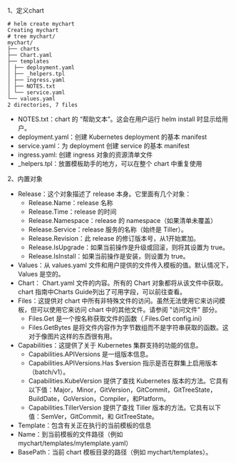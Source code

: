 1、定义chart  
```
# helm create mychart
Creating mychart
# tree mychart/
mychart/
├── charts
├── Chart.yaml
├── templates
│ ├── deployment.yaml
│ ├── _helpers.tpl
│ ├── ingress.yaml
│ ├── NOTES.txt
│ └── service.yaml
└── values.yaml
2 directories, 7 files
```  
- NOTES.txt：chart 的 “帮助⽂本”。这会在⽤户运⾏ helm install 时显示给⽤户。
- deployment.yaml：创建 Kubernetes deployment 的基本 manifest
- service.yaml：为 deployment 创建 service 的基本 manifest
- ingress.yaml: 创建 ingress 对象的资源清单⽂件
- _helpers.tpl：放置模板助⼿的地⽅，可以在整个 chart 中重复使⽤


2、内置对象  
- Release：这个对象描述了 release 本身。它⾥⾯有⼏个对象：
  - Release.Name：release 名称
  - Release.Time：release 的时间
  - Release.Namespace：release 的 namespace（如果清单未覆盖）
  - Release.Service：release 服务的名称（始终是 Tiller）。
  - Release.Revision：此 release 的修订版本号，从1开始累加。
  - Release.IsUpgrade：如果当前操作是升级或回滚，则将其设置为 true。
  - Release.IsInstall：如果当前操作是安装，则设置为 true。
- Values：从 values.yaml  ⽂件和⽤户提供的⽂件传⼊模板的值。默认情况下，Values 是空的。
- Chart： Chart.yaml  ⽂件的内容。所有的 Chart 对象都将从该⽂件中获取。chart 指南中Charts Guide列出了可⽤字段，可以前往查看。
- Files：这提供对 chart 中所有⾮特殊⽂件的访问。虽然⽆法使⽤它来访问模板，但可以使⽤它来访问 chart 中的其他⽂件。请参阅 "访问⽂件" 部分。
  - Files.Get 是⼀个按名称获取⽂件的函数（.Files.Get config.ini）
  - Files.GetBytes 是将⽂件内容作为字节数组⽽不是字符串获取的函数。这对于像图⽚这样的东⻄很有⽤。
- Capabilities：这提供了关于 Kubernetes 集群⽀持的功能的信息。
  - Capabilities.APIVersions 是⼀组版本信息。
  - Capabilities.APIVersions.Has $version 指示是否在群集上启⽤版本（batch/v1）。
  - Capabilities.KubeVersion 提供了查找 Kubernetes 版本的⽅法。它具有以下值：Major，Minor，GitVersion，GitCommit，GitTreeState，BuildDate，GoVersion，Compiler，和Platform。
  - Capabilities.TillerVersion 提供了查找 Tiller 版本的⽅法。它具有以下值：SemVer，GitCommit，和 GitTreeState。
- Template：包含有关正在执⾏的当前模板的信息
- Name：到当前模板的⽂件路径（例如 mychart/templates/mytemplate.yaml）
- BasePath：当前 chart 模板⽬录的路径（例如 mychart/templates）。
